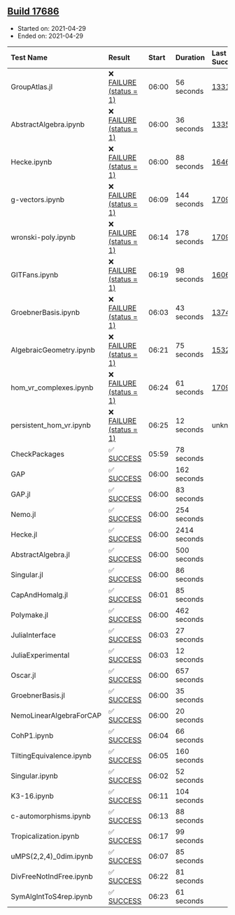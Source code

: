 ## [Build 17686](https://oscarci.mathematik.uni-kl.de/job/oscar/17686/)

* Started on: 2021-04-29
* Ended on: 2021-04-29

| Test Name    | Result | Start | Duration | Last Success | First Failure |
|:-------------|:-------|:------|:---------|:-------------|:--------------|
| GroupAtlas.jl | ❌ [FAILURE (status = 1)](https://oscarci.mathematik.uni-kl.de/job/oscar/17686/artifact/logs/build-17686/GroupAtlas.jl.log) | 06:00 | 56 seconds | [13311](https://oscarci.mathematik.uni-kl.de/job/oscar/13311/) | [13312](https://oscarci.mathematik.uni-kl.de/job/oscar/13312/) |
| AbstractAlgebra.ipynb | ❌ [FAILURE (status = 1)](https://oscarci.mathematik.uni-kl.de/job/oscar/17686/artifact/logs/build-17686/AbstractAlgebra.ipynb.log) | 06:00 | 36 seconds | [13355](https://oscarci.mathematik.uni-kl.de/job/oscar/13355/) | [13356](https://oscarci.mathematik.uni-kl.de/job/oscar/13356/) |
| Hecke.ipynb | ❌ [FAILURE (status = 1)](https://oscarci.mathematik.uni-kl.de/job/oscar/17686/artifact/logs/build-17686/Hecke.ipynb.log) | 06:00 | 88 seconds | [16463](https://oscarci.mathematik.uni-kl.de/job/oscar/16463/) | [16464](https://oscarci.mathematik.uni-kl.de/job/oscar/16464/) |
| g-vectors.ipynb | ❌ [FAILURE (status = 1)](https://oscarci.mathematik.uni-kl.de/job/oscar/17686/artifact/logs/build-17686/g-vectors.ipynb.log) | 06:09 | 144 seconds | [17099](https://oscarci.mathematik.uni-kl.de/job/oscar/17099/) | [17100](https://oscarci.mathematik.uni-kl.de/job/oscar/17100/) |
| wronski-poly.ipynb | ❌ [FAILURE (status = 1)](https://oscarci.mathematik.uni-kl.de/job/oscar/17686/artifact/logs/build-17686/wronski-poly.ipynb.log) | 06:14 | 178 seconds | [17098](https://oscarci.mathematik.uni-kl.de/job/oscar/17098/) | [17099](https://oscarci.mathematik.uni-kl.de/job/oscar/17099/) |
| GITFans.ipynb | ❌ [FAILURE (status = 1)](https://oscarci.mathematik.uni-kl.de/job/oscar/17686/artifact/logs/build-17686/GITFans.ipynb.log) | 06:19 | 98 seconds | [16068](https://oscarci.mathematik.uni-kl.de/job/oscar/16068/) | [16069](https://oscarci.mathematik.uni-kl.de/job/oscar/16069/) |
| GroebnerBasis.ipynb | ❌ [FAILURE (status = 1)](https://oscarci.mathematik.uni-kl.de/job/oscar/17686/artifact/logs/build-17686/GroebnerBasis.ipynb.log) | 06:03 | 43 seconds | [13748](https://oscarci.mathematik.uni-kl.de/job/oscar/13748/) | [13749](https://oscarci.mathematik.uni-kl.de/job/oscar/13749/) |
| AlgebraicGeometry.ipynb | ❌ [FAILURE (status = 1)](https://oscarci.mathematik.uni-kl.de/job/oscar/17686/artifact/logs/build-17686/AlgebraicGeometry.ipynb.log) | 06:21 | 75 seconds | [15322](https://oscarci.mathematik.uni-kl.de/job/oscar/15322/) | [15323](https://oscarci.mathematik.uni-kl.de/job/oscar/15323/) |
| hom_vr_complexes.ipynb | ❌ [FAILURE (status = 1)](https://oscarci.mathematik.uni-kl.de/job/oscar/17686/artifact/logs/build-17686/hom_vr_complexes.ipynb.log) | 06:24 | 61 seconds | [17099](https://oscarci.mathematik.uni-kl.de/job/oscar/17099/) | [17100](https://oscarci.mathematik.uni-kl.de/job/oscar/17100/) |
| persistent_hom_vr.ipynb | ❌ [FAILURE (status = 1)](https://oscarci.mathematik.uni-kl.de/job/oscar/17686/artifact/logs/build-17686/persistent_hom_vr.ipynb.log) | 06:25 | 12 seconds | unknown | unknown |
| CheckPackages | ✅ [SUCCESS](https://oscarci.mathematik.uni-kl.de/job/oscar/17686/artifact/logs/build-17686/CheckPackages.log) | 05:59 | 78 seconds |  |  |
| GAP | ✅ [SUCCESS](https://oscarci.mathematik.uni-kl.de/job/oscar/17686/artifact/logs/build-17686/GAP.log) | 06:00 | 162 seconds |  |  |
| GAP.jl | ✅ [SUCCESS](https://oscarci.mathematik.uni-kl.de/job/oscar/17686/artifact/logs/build-17686/GAP.jl.log) | 06:00 | 83 seconds |  |  |
| Nemo.jl | ✅ [SUCCESS](https://oscarci.mathematik.uni-kl.de/job/oscar/17686/artifact/logs/build-17686/Nemo.jl.log) | 06:00 | 254 seconds |  |  |
| Hecke.jl | ✅ [SUCCESS](https://oscarci.mathematik.uni-kl.de/job/oscar/17686/artifact/logs/build-17686/Hecke.jl.log) | 06:00 | 2414 seconds |  |  |
| AbstractAlgebra.jl | ✅ [SUCCESS](https://oscarci.mathematik.uni-kl.de/job/oscar/17686/artifact/logs/build-17686/AbstractAlgebra.jl.log) | 06:00 | 500 seconds |  |  |
| Singular.jl | ✅ [SUCCESS](https://oscarci.mathematik.uni-kl.de/job/oscar/17686/artifact/logs/build-17686/Singular.jl.log) | 06:00 | 86 seconds |  |  |
| CapAndHomalg.jl | ✅ [SUCCESS](https://oscarci.mathematik.uni-kl.de/job/oscar/17686/artifact/logs/build-17686/CapAndHomalg.jl.log) | 06:01 | 85 seconds |  |  |
| Polymake.jl | ✅ [SUCCESS](https://oscarci.mathematik.uni-kl.de/job/oscar/17686/artifact/logs/build-17686/Polymake.jl.log) | 06:00 | 462 seconds |  |  |
| JuliaInterface | ✅ [SUCCESS](https://oscarci.mathematik.uni-kl.de/job/oscar/17686/artifact/logs/build-17686/JuliaInterface.log) | 06:03 | 27 seconds |  |  |
| JuliaExperimental | ✅ [SUCCESS](https://oscarci.mathematik.uni-kl.de/job/oscar/17686/artifact/logs/build-17686/JuliaExperimental.log) | 06:03 | 12 seconds |  |  |
| Oscar.jl | ✅ [SUCCESS](https://oscarci.mathematik.uni-kl.de/job/oscar/17686/artifact/logs/build-17686/Oscar.jl.log) | 06:00 | 657 seconds |  |  |
| GroebnerBasis.jl | ✅ [SUCCESS](https://oscarci.mathematik.uni-kl.de/job/oscar/17686/artifact/logs/build-17686/GroebnerBasis.jl.log) | 06:00 | 35 seconds |  |  |
| NemoLinearAlgebraForCAP | ✅ [SUCCESS](https://oscarci.mathematik.uni-kl.de/job/oscar/17686/artifact/logs/build-17686/NemoLinearAlgebraForCAP.log) | 06:00 | 20 seconds |  |  |
| CohP1.ipynb | ✅ [SUCCESS](https://oscarci.mathematik.uni-kl.de/job/oscar/17686/artifact/logs/build-17686/CohP1.ipynb.log) | 06:04 | 66 seconds |  |  |
| TiltingEquivalence.ipynb | ✅ [SUCCESS](https://oscarci.mathematik.uni-kl.de/job/oscar/17686/artifact/logs/build-17686/TiltingEquivalence.ipynb.log) | 06:05 | 160 seconds |  |  |
| Singular.ipynb | ✅ [SUCCESS](https://oscarci.mathematik.uni-kl.de/job/oscar/17686/artifact/logs/build-17686/Singular.ipynb.log) | 06:02 | 52 seconds |  |  |
| K3-16.ipynb | ✅ [SUCCESS](https://oscarci.mathematik.uni-kl.de/job/oscar/17686/artifact/logs/build-17686/K3-16.ipynb.log) | 06:11 | 104 seconds |  |  |
| c-automorphisms.ipynb | ✅ [SUCCESS](https://oscarci.mathematik.uni-kl.de/job/oscar/17686/artifact/logs/build-17686/c-automorphisms.ipynb.log) | 06:13 | 88 seconds |  |  |
| Tropicalization.ipynb | ✅ [SUCCESS](https://oscarci.mathematik.uni-kl.de/job/oscar/17686/artifact/logs/build-17686/Tropicalization.ipynb.log) | 06:17 | 99 seconds |  |  |
| uMPS(2,2,4)_0dim.ipynb | ✅ [SUCCESS](https://oscarci.mathematik.uni-kl.de/job/oscar/17686/artifact/logs/build-17686/uMPS-2-2-4-_0dim.ipynb.log) | 06:07 | 85 seconds |  |  |
| DivFreeNotIndFree.ipynb | ✅ [SUCCESS](https://oscarci.mathematik.uni-kl.de/job/oscar/17686/artifact/logs/build-17686/DivFreeNotIndFree.ipynb.log) | 06:22 | 81 seconds |  |  |
| SymAlgIntToS4rep.ipynb | ✅ [SUCCESS](https://oscarci.mathematik.uni-kl.de/job/oscar/17686/artifact/logs/build-17686/SymAlgIntToS4rep.ipynb.log) | 06:23 | 61 seconds |  |  |
